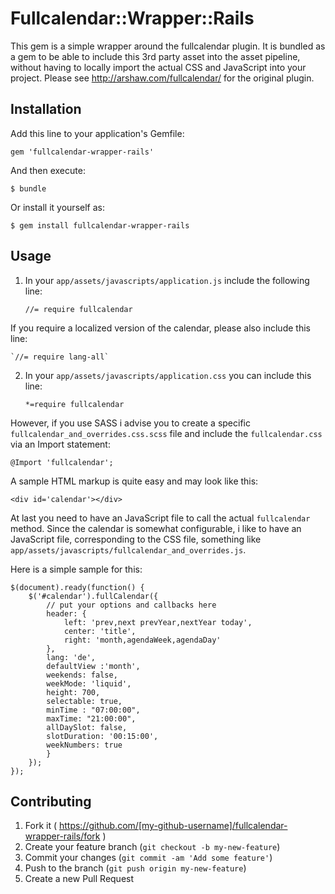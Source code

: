 # Fullcalendar::Wrapper::Rails

This gem is a simple wrapper around the fullcalendar plugin.
It is bundled as a gem to be able to include this 3rd party asset into the asset pipeline, without having to locally import the actual CSS and JavaScript into your project.
Please see http://arshaw.com/fullcalendar/ for the original plugin.

## Installation

Add this line to your application's Gemfile:

    gem 'fullcalendar-wrapper-rails'

And then execute:

    $ bundle

Or install it yourself as:

    $ gem install fullcalendar-wrapper-rails

## Usage

1. In your `app/assets/javascripts/application.js` include the following line:

    `//= require fullcalendar`
	
If you require a localized version of the calendar, please also include this line:

    `//= require lang-all`

2. In your `app/assets/javascripts/application.css` you can include this line:
    
    `*=require fullcalendar`

However, if you use SASS i advise you to create a specific `fullcalendar_and_overrides.css.scss` file
and include the `fullcalendar.css` via an Import statement:
    
    @Import 'fullcalendar';
    
A sample HTML markup is quite easy and may look like this:

    <div id='calendar'></div>

At last you need to have an JavaScript file to call the actual `fullcalendar` method.
Since the calendar is somewhat configurable, i like to have an JavaScript file, corresponding to the CSS file, something like `app/assets/javascripts/fullcalendar_and_overrides.js`.

Here is a simple sample for this:

	$(document).ready(function() {
		$('#calendar').fullCalendar({
			// put your options and callbacks here
			header: {
				left: 'prev,next prevYear,nextYear today',
				center: 'title',
				right: 'month,agendaWeek,agendaDay'
			},
			lang: 'de',
			defaultView :'month',
			weekends: false,
			weekMode: 'liquid',
			height: 700,
			selectable: true,
			minTime : "07:00:00",
			maxTime: "21:00:00",
			allDaySlot: false,
			slotDuration: '00:15:00',
			weekNumbers: true
			}
		});
	});

## Contributing

1. Fork it ( https://github.com/[my-github-username]/fullcalendar-wrapper-rails/fork )
2. Create your feature branch (`git checkout -b my-new-feature`)
3. Commit your changes (`git commit -am 'Add some feature'`)
4. Push to the branch (`git push origin my-new-feature`)
5. Create a new Pull Request
